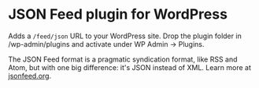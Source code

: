 # JSON Feed plugin for WordPress

Adds a `/feed/json` URL to your WordPress site. Drop the plugin folder in /wp-admin/plugins and activate under WP Admin → Plugins.

The JSON Feed format is a pragmatic syndication format, like RSS and Atom, but with one big difference: it's JSON instead of XML. Learn more at [jsonfeed.org](http://jsonfeed.org/).